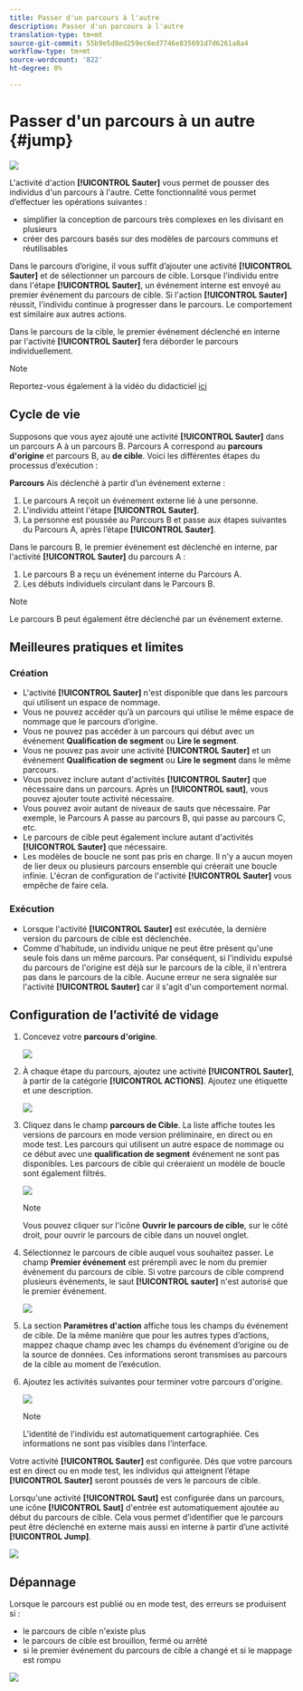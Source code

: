 ```yaml
---
title: Passer d'un parcours à l'autre
description: Passer d'un parcours à l'autre
translation-type: tm+mt
source-git-commit: 55b9e5d8ed259ec6ed7746e835691d7d6261a8a4
workflow-type: tm+mt
source-wordcount: '822'
ht-degree: 0%

---
```


# Passer d&#39;un parcours à un autre {#jump}

![](../assets/do-not-localize/badge.png)

L&#39;activité d&#39;action **[!UICONTROL Sauter]** vous permet de pousser des individus d&#39;un parcours à l&#39;autre. Cette fonctionnalité vous permet d’effectuer les opérations suivantes :

* simplifier la conception de parcours très complexes en les divisant en plusieurs
* créer des parcours basés sur des modèles de parcours communs et réutilisables

Dans le parcours d’origine, il vous suffit d’ajouter une activité **[!UICONTROL Sauter]** et de sélectionner un parcours de cible. Lorsque l&#39;individu entre dans l&#39;étape **[!UICONTROL Sauter]**, un événement interne est envoyé au premier événement du parcours de cible. Si l&#39;action **[!UICONTROL Sauter]** réussit, l&#39;individu continue à progresser dans le parcours. Le comportement est similaire aux autres actions.

Dans le parcours de la cible, le premier événement déclenché en interne par l&#39;activité **[!UICONTROL Sauter]** fera déborder le parcours individuellement.

>[!NOTE]
>
>Reportez-vous également à la vidéo du didacticiel [ici](https://experienceleague.adobe.com/docs/journey-orchestration-learn/tutorials/building-a-journey/jumping-to-another-journey.html)

## Cycle de vie

Supposons que vous ayez ajouté une activité **[!UICONTROL Sauter]** dans un parcours A à un parcours B. Parcours A correspond au **parcours d&#39;origine** et parcours B, au **de cible**.
Voici les différentes étapes du processus d’exécution :

**Parcours** Ais déclenché à partir d’un événement externe :

1. Le parcours A reçoit un événement externe lié à une personne.
1. L&#39;individu atteint l&#39;étape **[!UICONTROL Sauter]**.
1. La personne est poussée au Parcours B et passe aux étapes suivantes du Parcours A, après l’étape **[!UICONTROL Sauter]**.

Dans le parcours B, le premier événement est déclenché en interne, par l&#39;activité **[!UICONTROL Sauter]** du parcours A :

1. Le parcours B a reçu un événement interne du Parcours A.
1. Les débuts individuels circulant dans le Parcours B.

>[!NOTE]
>
>Le parcours B peut également être déclenché par un événement externe.

## Meilleures pratiques et limites

### Création

* L&#39;activité **[!UICONTROL Sauter]** n&#39;est disponible que dans les parcours qui utilisent un espace de nommage.
* Vous ne pouvez accéder qu’à un parcours qui utilise le même espace de nommage que le parcours d’origine.
* Vous ne pouvez pas accéder à un parcours qui début avec un événement **Qualification de segment** ou **Lire le segment**.
* Vous ne pouvez pas avoir une activité **[!UICONTROL Sauter]** et un événement **Qualification de segment** ou **Lire le segment** dans le même parcours.
* Vous pouvez inclure autant d&#39;activités **[!UICONTROL Sauter]** que nécessaire dans un parcours. Après un **[!UICONTROL saut]**, vous pouvez ajouter toute activité nécessaire.
* Vous pouvez avoir autant de niveaux de sauts que nécessaire. Par exemple, le Parcours A passe au parcours B, qui passe au parcours C, etc.
* Le parcours de cible peut également inclure autant d&#39;activités **[!UICONTROL Sauter]** que nécessaire.
* Les modèles de boucle ne sont pas pris en charge. Il n&#39;y a aucun moyen de lier deux ou plusieurs parcours ensemble qui créerait une boucle infinie. L&#39;écran de configuration de l&#39;activité **[!UICONTROL Sauter]** vous empêche de faire cela.

### Exécution

* Lorsque l&#39;activité **[!UICONTROL Sauter]** est exécutée, la dernière version du parcours de cible est déclenchée.
* Comme d&#39;habitude, un individu unique ne peut être présent qu&#39;une seule fois dans un même parcours. Par conséquent, si l&#39;individu expulsé du parcours de l&#39;origine est déjà sur le parcours de la cible, il n&#39;entrera pas dans le parcours de la cible. Aucune erreur ne sera signalée sur l&#39;activité **[!UICONTROL Sauter]** car il s&#39;agit d&#39;un comportement normal.

## Configuration de l’activité de vidage

1. Concevez votre **parcours d&#39;origine**.

   ![](../assets/jump1.png)

1. À chaque étape du parcours, ajoutez une activité **[!UICONTROL Sauter]**, à partir de la catégorie **[!UICONTROL ACTIONS]**. Ajoutez une étiquette et une description.

   ![](../assets/jump2.png)

1. Cliquez dans le champ **parcours de Cible**.
La liste affiche toutes les versions de parcours en mode version préliminaire, en direct ou en mode test. Les parcours qui utilisent un autre espace de nommage ou ce début avec une **qualification de segment** événement ne sont pas disponibles. Les parcours de cible qui créeraient un modèle de boucle sont également filtrés.

   ![](../assets/jump3.png)

   >[!NOTE]
   >
   >Vous pouvez cliquer sur l&#39;icône **Ouvrir le parcours de cible**, sur le côté droit, pour ouvrir le parcours de cible dans un nouvel onglet.

1. Sélectionnez le parcours de cible auquel vous souhaitez passer.
Le champ **Premier événement** est prérempli avec le nom du premier événement du parcours de cible. Si votre parcours de cible comprend plusieurs événements, le saut **[!UICONTROL sauter]** n&#39;est autorisé que le premier événement.

   ![](../assets/jump4.png)

1. La section **Paramètres d&#39;action** affiche tous les champs du événement de cible. De la même manière que pour les autres types d’actions, mappez chaque champ avec les champs du événement d’origine ou de la source de données. Ces informations seront transmises au parcours de la cible au moment de l’exécution.
1. Ajoutez les activités suivantes pour terminer votre parcours d&#39;origine.

   ![](../assets/jump5.png)


   >[!NOTE]
   >
   >L&#39;identité de l&#39;individu est automatiquement cartographiée. Ces informations ne sont pas visibles dans l’interface.

Votre activité **[!UICONTROL Sauter]** est configurée. Dès que votre parcours est en direct ou en mode test, les individus qui atteignent l’étape **[!UICONTROL Sauter]** seront poussés de vers le parcours de cible.

Lorsqu&#39;une activité **[!UICONTROL Saut]** est configurée dans un parcours, une icône **[!UICONTROL Saut]** d&#39;entrée est automatiquement ajoutée au début du parcours de cible. Cela vous permet d’identifier que le parcours peut être déclenché en externe mais aussi en interne à partir d’une activité **[!UICONTROL Jump]**.

![](../assets/jump7.png)

## Dépannage

Lorsque le parcours est publié ou en mode test, des erreurs se produisent si :
* le parcours de cible n&#39;existe plus
* le parcours de cible est brouillon, fermé ou arrêté
* si le premier événement du parcours de cible a changé et si le mappage est rompu

![](../assets/jump6.png)
